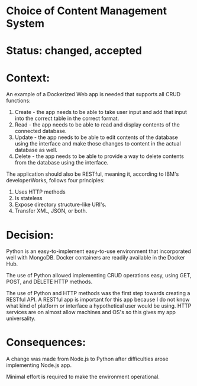 # Choice of Content Management System

# Status: changed, accepted

# Context:

An example of a Dockerized Web app is needed that supports all CRUD functions:
1. Create - the app needs to be able to take user input and add that input into
the correct table in the correct format.
2. Read - the app needs to be able to read and display contents of the
connected database.
3. Update - the app needs to be able to edit contents of the database using the
interface and make those changes to content in the actual database as well.
4. Delete - the app needs to be able to provide a way to delete contents from
the database using the interface.

The application should also be RESTful, meaning it, according to IBM's developerWorks,
follows four principles:
1. Uses HTTP methods
2. Is stateless
3. Expose directory structure-like URI's.
4. Transfer XML, JSON, or both.

# Decision:

Python is an easy-to-implement easy-to-use environment that incorporated well with
MongoDB. Docker containers are readily available in the Docker Hub.

The use of Python allowed implementing CRUD operations easy,
using GET, POST, and DELETE HTTP methods.

The use of Python and HTTP methods was the first step towards creating a RESTful API. A RESTful
app is important for this app because I do not know what kind of platform or
interface a hypothetical user would be using. HTTP services are on almost allow machines and OS's so this gives my app universality.


# Consequences:
A change was made from Node.js to Python after difficulties arose implementing
Node.js app.

Minimal effort is required to make the environment operational.
